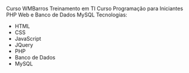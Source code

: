 Curso WMBarros Treinamento em TI
Curso Programação para Iniciantes PHP Web e Banco de Dados MySQL
Tecnologias:
- HTML
- CSS
- JavaScript
- JQuery
- PHP
- Banco de Dados
- MySQL
